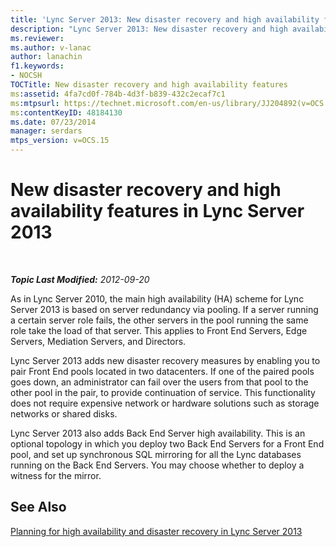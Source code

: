 ```yaml
---
title: 'Lync Server 2013: New disaster recovery and high availability features'
description: "Lync Server 2013: New disaster recovery and high availability features."
ms.reviewer: 
ms.author: v-lanac
author: lanachin
f1.keywords:
- NOCSH
TOCTitle: New disaster recovery and high availability features
ms:assetid: 4fa7cd0f-784b-4d3f-b839-432c2ecaf7c1
ms:mtpsurl: https://technet.microsoft.com/en-us/library/JJ204892(v=OCS.15)
ms:contentKeyID: 48184130
ms.date: 07/23/2014
manager: serdars
mtps_version: v=OCS.15
---
```


# New disaster recovery and high availability features in Lync Server 2013

<div data-xmlns="http://www.w3.org/1999/xhtml">

<div class="topic" data-xmlns="http://www.w3.org/1999/xhtml" data-msxsl="urn:schemas-microsoft-com:xslt" data-cs="https://msdn.microsoft.com/">

<div data-asp="https://msdn2.microsoft.com/asp">



</div>

<div id="mainSection">

<div id="mainBody">

<span> </span>

_**Topic Last Modified:** 2012-09-20_

As in Lync Server 2010, the main high availability (HA) scheme for Lync Server 2013 is based on server redundancy via pooling. If a server running a certain server role fails, the other servers in the pool running the same role take the load of that server. This applies to Front End Servers, Edge Servers, Mediation Servers, and Directors.

Lync Server 2013 adds new disaster recovery measures by enabling you to pair Front End pools located in two datacenters. If one of the paired pools goes down, an administrator can fail over the users from that pool to the other pool in the pair, to provide continuation of service. This functionality does not require expensive network or hardware solutions such as storage networks or shared disks.

Lync Server 2013 also adds Back End Server high availability. This is an optional topology in which you deploy two Back End Servers for a Front End pool, and set up synchronous SQL mirroring for all the Lync databases running on the Back End Servers. You may choose whether to deploy a witness for the mirror.

<div>

## See Also


[Planning for high availability and disaster recovery in Lync Server 2013](lync-server-2013-planning-for-high-availability-and-disaster-recovery.md)  
  

</div>

</div>

<span> </span>

</div>

</div>

</div>

